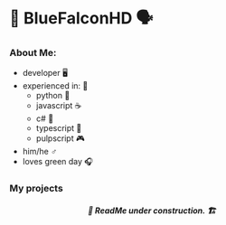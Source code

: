 # 💫 BlueFalconHD 🗣

### About Me:
- developer 🖥
- experienced in: 📘
  - python 🐍
  - javascript ☕
  - c# 📡
  - typescript 🤖
  - pulpscript 🎮
- him/he ♂
- loves green day 🎧

### My projects
<h5 align="center">👷 ReadMe under construction. 🏗</h5>
 
